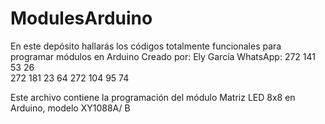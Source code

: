 # ModulesArduino
En este depósito hallarás los códigos totalmente funcionales para programar módulos en Arduino
Creado por: Ely García
WhatsApp: 272 141 53 26  
          272 181 23 64
          272 104 95 74

Este archivo contiene la programación del módulo Matriz LED 8x8 en Arduino, modelo XY1088A/ B
